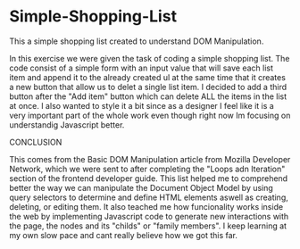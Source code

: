 # Simple-Shopping-List
This a simple shopping list created to understand DOM Manipulation.

In this exercise we were given the task of coding a simple shopping list. The code consist of a simple form with an input value that will save each list item and append it to the already created ul at the same time that it creates a new button that allow us to delet a single list item. I decided to add a third button after the "Add item" button which can delete ALL the items in the list at once. I also wanted to style it a bit since as a designer I feel like it is a very important part of the whole work even though right now Im focusing on understandig Javascript better.

CONCLUSION

This comes from the Basic DOM Manipulation article from Mozilla Developer Network, which we were sent to after completing the "Loops adn Iteration" section of the frontend developer guide. This list helped me to comprehend better the way we can manipulate the Document Object Model by using query selectors to determine and define HTML elements aswell as creating, deleting, or editing them. It also teached me how funcionality works inside the web by implementing Javascript code to generate new interactions with the page, the nodes and its "childs" or "family members". I keep learning at my own slow pace and cant really believe how we got this far. 
